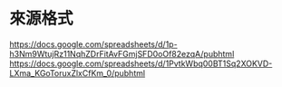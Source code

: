 # 來源格式
https://docs.google.com/spreadsheets/d/1p-h3Nm9WtujRz11NqhZDrFitAvFGmjSFD0oOf82ezqA/pubhtml
https://docs.google.com/spreadsheets/d/1PvtkWbq00BT1Sq2XOKVD-LXma_KGoToruxZlxCfKm_0/pubhtml
